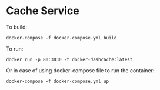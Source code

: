 # Cache Service

To build:
```
docker-compose -f docker-compose.yml build
```

To run:
```
docker run -p 80:3030 -t docker-dashcache:latest
```

Or in case of using docker-compose file to run the container:
```
docker-compose -f docker-compose.yml up
```
